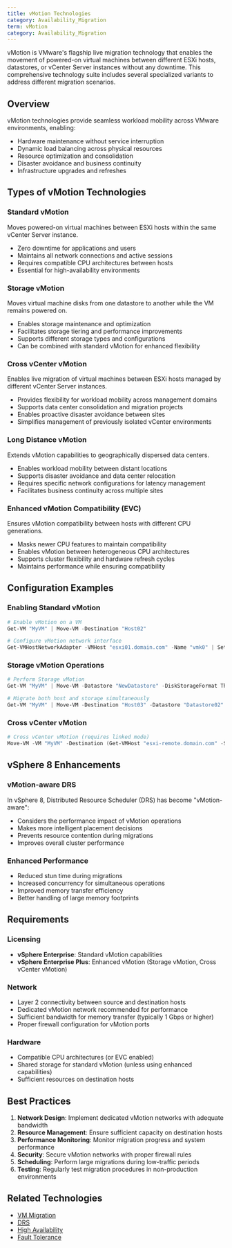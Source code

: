 ```yaml
---
title: vMotion Technologies
category: Availability_Migration
term: vMotion
category: Availability_Migration
---
```


vMotion is VMware's flagship live migration technology that enables the movement of powered-on virtual machines between different ESXi hosts, datastores, or vCenter Server instances without any downtime. This comprehensive technology suite includes several specialized variants to address different migration scenarios.

## Overview

vMotion technologies provide seamless workload mobility across VMware environments, enabling:
- Hardware maintenance without service interruption
- Dynamic load balancing across physical resources
- Resource optimization and consolidation
- Disaster avoidance and business continuity
- Infrastructure upgrades and refreshes

## Types of vMotion Technologies

### Standard vMotion
Moves powered-on virtual machines between ESXi hosts within the same vCenter Server instance.
- Zero downtime for applications and users
- Maintains all network connections and active sessions
- Requires compatible CPU architectures between hosts
- Essential for high-availability environments

### Storage vMotion
Moves virtual machine disks from one datastore to another while the VM remains powered on.
- Enables storage maintenance and optimization
- Facilitates storage tiering and performance improvements
- Supports different storage types and configurations
- Can be combined with standard vMotion for enhanced flexibility

### Cross vCenter vMotion
Enables live migration of virtual machines between ESXi hosts managed by different vCenter Server instances.
- Provides flexibility for workload mobility across management domains
- Supports data center consolidation and migration projects
- Enables proactive disaster avoidance between sites
- Simplifies management of previously isolated vCenter environments

### Long Distance vMotion
Extends vMotion capabilities to geographically dispersed data centers.
- Enables workload mobility between distant locations
- Supports disaster avoidance and data center relocation
- Requires specific network configurations for latency management
- Facilitates business continuity across multiple sites

### Enhanced vMotion Compatibility (EVC)
Ensures vMotion compatibility between hosts with different CPU generations.
- Masks newer CPU features to maintain compatibility
- Enables vMotion between heterogeneous CPU architectures
- Supports cluster flexibility and hardware refresh cycles
- Maintains performance while ensuring compatibility

## Configuration Examples

### Enabling Standard vMotion
```powershell
# Enable vMotion on a VM
Get-VM "MyVM" | Move-VM -Destination "Host02"

# Configure vMotion network interface
Get-VMHostNetworkAdapter -VMHost "esxi01.domain.com" -Name "vmk0" | Set-VMHostNetworkAdapter -VMotionEnabled $true
```

### Storage vMotion Operations
```powershell
# Perform Storage vMotion
Get-VM "MyVM" | Move-VM -Datastore "NewDatastore" -DiskStorageFormat Thin

# Migrate both host and storage simultaneously
Get-VM "MyVM" | Move-VM -Destination "Host03" -Datastore "Datastore02" -RunAsync
```

### Cross vCenter vMotion
```powershell
# Cross vCenter vMotion (requires linked mode)
Move-VM -VM "MyVM" -Destination (Get-VMHost "esxi-remote.domain.com" -Server "vcenter-remote.domain.com")
```

## vSphere 8 Enhancements

### vMotion-aware DRS
In vSphere 8, Distributed Resource Scheduler (DRS) has become "vMotion-aware":
- Considers the performance impact of vMotion operations
- Makes more intelligent placement decisions
- Prevents resource contention during migrations
- Improves overall cluster performance

### Enhanced Performance
- Reduced stun time during migrations
- Increased concurrency for simultaneous operations
- Improved memory transfer efficiency
- Better handling of large memory footprints

## Requirements

### Licensing
- **vSphere Enterprise**: Standard vMotion capabilities
- **vSphere Enterprise Plus**: Enhanced vMotion (Storage vMotion, Cross vCenter vMotion)

### Network
- Layer 2 connectivity between source and destination hosts
- Dedicated vMotion network recommended for performance
- Sufficient bandwidth for memory transfer (typically 1 Gbps or higher)
- Proper firewall configuration for vMotion ports

### Hardware
- Compatible CPU architectures (or EVC enabled)
- Shared storage for standard vMotion (unless using enhanced capabilities)
- Sufficient resources on destination hosts

## Best Practices

1. **Network Design**: Implement dedicated vMotion networks with adequate bandwidth
2. **Resource Management**: Ensure sufficient capacity on destination hosts
3. **Performance Monitoring**: Monitor migration progress and system performance
4. **Security**: Secure vMotion networks with proper firewall rules
5. **Scheduling**: Perform large migrations during low-traffic periods
6. **Testing**: Regularly test migration procedures in non-production environments

## Related Technologies

- [VM Migration](/glossary/term/vm-migration.md)
- [DRS](/glossary/term/drs.md)
- [High Availability](/glossary/term/vsphere-high-availability.md)
- [Fault Tolerance](/glossary/term/fault-tolerance.md)